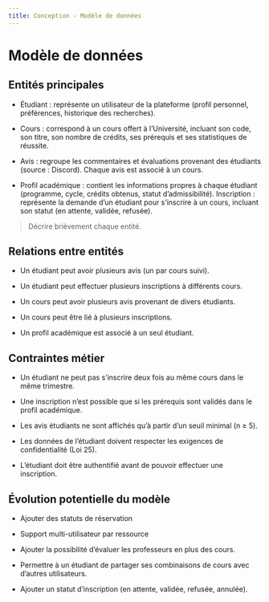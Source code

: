 ```yaml
---
title: Conception - Modèle de données
---
```


# Modèle de données

## Entités principales

 - Étudiant : représente un utilisateur de la plateforme (profil personnel, préférences, historique des recherches).

- Cours : correspond à un cours offert à l’Université, incluant son code, son titre, son nombre de crédits, ses prérequis et ses 
statistiques de réussite.

- Avis : regroupe les commentaires et évaluations provenant des étudiants (source : Discord). Chaque avis est associé à un cours.

- Profil académique : contient les informations propres à chaque étudiant (programme, cycle, crédits obtenus, statut d’admissibilité).
Inscription : représente la demande d’un étudiant pour s’inscrire à un cours, incluant son statut (en attente, validée, refusée).

> Décrire brièvement chaque entité.

## Relations entre entités

- Un étudiant peut avoir plusieurs avis (un par cours suivi).

- Un étudiant peut effectuer plusieurs inscriptions à différents cours.

- Un cours peut avoir plusieurs avis provenant de divers étudiants.

- Un cours peut être lié à plusieurs inscriptions.

- Un profil académique est associé à un seul étudiant.

## Contraintes métier

- Un étudiant ne peut pas s’inscrire deux fois au même cours dans le même trimestre.

- Une inscription n’est possible que si les prérequis sont validés dans le profil académique.

- Les avis étudiants ne sont affichés qu’à partir d’un seuil minimal (n ≥ 5).

- Les données de l’étudiant doivent respecter les exigences de confidentialité (Loi 25).

- L’étudiant doit être authentifié avant de pouvoir effectuer une inscription.

## Évolution potentielle du modèle

- Ajouter des statuts de réservation

- Support multi-utilisateur par ressource

- Ajouter la possibilité d’évaluer les professeurs en plus des cours.

- Permettre à un étudiant de partager ses combinaisons de cours avec d’autres utilisateurs.

- Ajouter un statut d’inscription (en attente, validée, refusée, annulée).